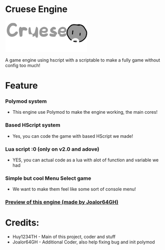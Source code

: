 # Cruese Engine
![logo](logo.png)

A game engine using hscript with a scriptable to make a fully game without config too much!

# Feature
### Polymod system
- This engine use Polymod to make the engine working, the main cores!
### Based HScript system
- Yes, you can code the game with based HScript we made!
### Lua script :0 (only on v2.0 and adove)
- YES, you can actual code as a lua with alot of function and variable we had
### Simple but cool Menu Select game
- We want to make them feel like some sort of console menu!

### [Preview of this engine (made by Joalor64GH)](https://www.youtube.com/watch?v=PVLMGLD0sw0)

# Credits:
* Huy1234TH - Main of this project, coder and stuff
* Joalor64GH - Additional Coder, also help fixing bug and init polymod
